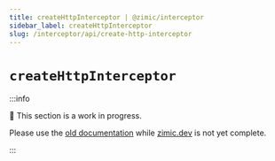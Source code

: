 ```yaml
---
title: createHttpInterceptor | @zimic/interceptor
sidebar_label: createHttpInterceptor
slug: /interceptor/api/create-http-interceptor
---
```


# `createHttpInterceptor`

:::info

🚧 This section is a work in progress.

Please use the [old documentation](https://github.com/zimicjs/zimic/wiki) while [zimic.dev](/) is not yet complete.

:::
